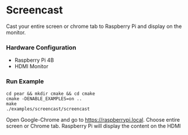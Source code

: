 # Screencast

Cast your entire screen or chrome tab to Raspberry Pi and display on the monitor.

### Hardware Configuration

* Raspberry Pi 4B
* HDMI Monitor

### Run Example

```
cd pear && mkdir cmake && cd cmake
cmake -DENABLE_EXAMPLES=on ..
make
./examples/screencast/screencast
```

Open Google-Chrome and go to https://raspberrypi.local. Choose entire screen or Chrome tab. Raspberry Pi will display the content on the HDMI

